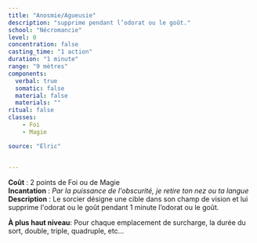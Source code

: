 ```yaml
---
title: "Anosmie/Agueusie"
description: "supprime pendant l’odorat ou le goût."
school: "Nécromancie"
level: 0
concentration: false
casting_time: "1 action"
duration: "1 minute"
range: "9 mètres"
components:
  verbal: true
  somatic: false
  material: false
  materials: ""
ritual: false
classes:
    - Foi
    - Magie

source: "Elric"


---
```

**Coût** : 2 points de Foi ou de Magie  
**Incantation** : *Par la puissance de l'obscurité, je retire ton nez ou ta langue*  
**Description** : Le sorcier désigne une cible dans son champ de vision et lui supprime l'odorat ou le goût pendant 1 minute l’odorat ou le goût.  

**À plus haut niveau**:   Pour chaque emplacement de surcharge, la durée du sort, double, triple, quadruple, etc...  
